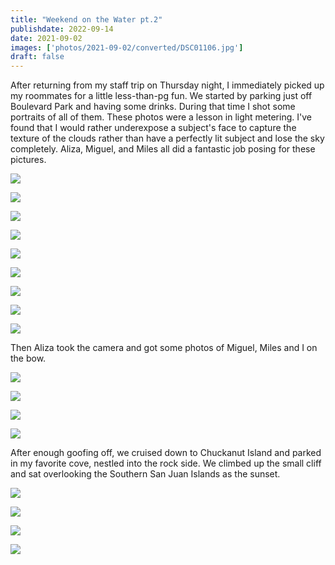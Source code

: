 ```yaml
---
title: "Weekend on the Water pt.2"
publishdate: 2022-09-14
date: 2021-09-02
images: ['photos/2021-09-02/converted/DSC01106.jpg']
draft: false
---
```


After returning from my staff trip on Thursday night, I immediately picked up my roommates for a little less-than-pg fun.  We started by parking just off Boulevard Park and having some drinks.  During that time I shot some portraits of all of them.  These photos were a lesson in light metering.  I've found that I would rather underexpose a subject's face to capture the texture of the clouds rather than have a perfectly lit subject and lose the sky completely.  Aliza, Miguel, and Miles all did a fantastic job posing for these pictures.

![](../photos/2021-09-02/converted/DSC01053.jpg)

![](../photos/2021-09-02/converted/DSC01056.jpg)

![](../photos/2021-09-02/converted/DSC01059.jpg)

![](../photos/2021-09-02/converted/DSC01064.jpg)

![](../photos/2021-09-02/converted/DSC01069.jpg)

![](../photos/2021-09-02/converted/DSC01074.jpg)

![](../photos/2021-09-02/converted/DSC01078.jpg)

![](../photos/2021-09-02/converted/DSC01088.jpg)

![](../photos/2021-09-02/converted/DSC01106.jpg)

Then Aliza took the camera and got some photos of Miguel, Miles and I on the bow.

![](../photos/2021-09-02/converted/DSC01114.jpg)

![](../photos/2021-09-02/converted/DSC01116.jpg)

![](../photos/2021-09-02/converted/DSC01123.jpg)

![](../photos/2021-09-02/converted/DSC01126.jpg)

After enough goofing off, we cruised down to Chuckanut Island and parked in my favorite cove, nestled into the rock side.  We climbed up the small cliff and sat overlooking the Southern San Juan Islands as the sunset.

![](../photos/2021-09-02/converted/DSC01134.jpg)

![](../photos/2021-09-02/converted/DSC01137.jpg)

![](../photos/2021-09-02/converted/DSC01164.jpg)

![](../photos/2021-09-02/converted/DSC01178.jpg)

